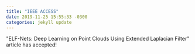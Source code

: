 ```yaml
---
title: "IEEE ACCESS"
date: 2019-11-25 15:55:33 -0300
categories: jekyll update
---
```

"ELF-Nets: Deep Learning on Point Clouds Using Extended Laplacian Filter" article has accepted!
